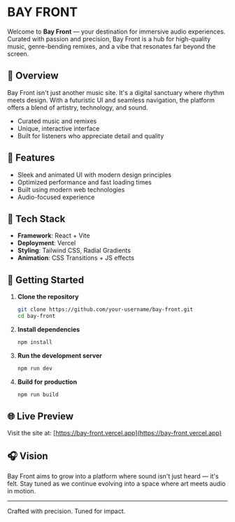 # BAY FRONT

Welcome to **Bay Front** — your destination for immersive audio experiences. Curated with passion and precision, Bay Front is a hub for high-quality music, genre-bending remixes, and a vibe that resonates far beyond the screen.

## 🔻 Overview

Bay Front isn't just another music site. It's a digital sanctuary where rhythm meets design. With a futuristic UI and seamless navigation, the platform offers a blend of artistry, technology, and sound.

- Curated music and remixes  
- Unique, interactive interface  
- Built for listeners who appreciate detail and quality  

## 🧩 Features

- Sleek and animated UI with modern design principles  
- Optimized performance and fast loading times  
- Built using modern web technologies  
- Audio-focused experience  

## 🚀 Tech Stack

- **Framework**: React + Vite  
- **Deployment**: Vercel  
- **Styling**: Tailwind CSS, Radial Gradients  
- **Animation**: CSS Transitions + JS effects  

## 🧭 Getting Started

1. **Clone the repository**
   ```bash
   git clone https://github.com/your-username/bay-front.git
   cd bay-front
   ```

2. **Install dependencies**
   ```bash
   npm install
   ```

3. **Run the development server**
   ```bash
   npm run dev
   ```

4. **Build for production**
   ```bash
   npm run build
   ```

## 🌐 Live Preview

Visit the site at: [https://bay-front.vercel.app](https://bay-front.vercel.app)

## 🎧 Vision

Bay Front aims to grow into a platform where sound isn't just heard — it's felt. Stay tuned as we continue evolving into a space where art meets audio in motion.

---

Crafted with precision. Tuned for impact.